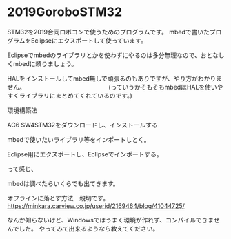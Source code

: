 # 2019GoroboSTM32
STM32を2019合同ロボコンで使うためのプログラムです。
mbedで書いたプログラムをEclipseにエクスポートして使っています。

Eclipseでmbedのライブラリとかを使わずにやるのは多分無理なので、おとなしくmbedに頼りましょう。

HALをインストールしてmbed無しで頑張るのもありですが、やり方がわかりません。　　　　　　　　　　　　　　
(っていうかそもそもmbedはHALを使いやすくライブラリにまとめてくれているのです。)


環境構築法

AC6 SW4STM32をダウンロードし、インストールする

mbedで使いたいライブラリ等をインポートしとく。

Eclipse用にエクスポートし、Eclipseでインポートする。

って感じ、

mbedは調べたらいくらでも出てきます。

オフラインに落とす方法　親切です。　　　　　　　　　　　　　　　　　　　　　　　　
https://minkara.carview.co.jp/userid/2169464/blog/41044725/

なんか知らないけど、Windowsではうまく環境が作れず、コンパイルできませんでした。
やってみて出来るようなら教えてください。
